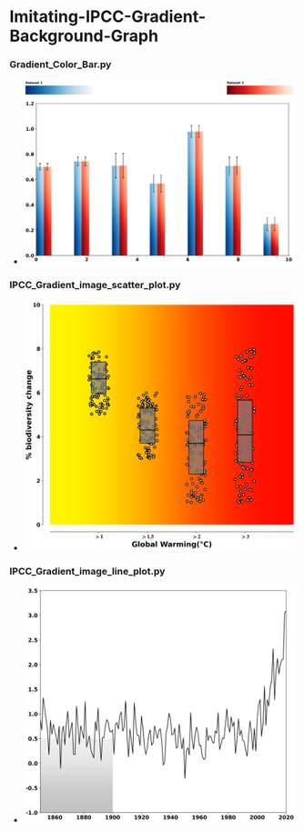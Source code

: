 # Imitating-IPCC-Gradient-Background-Graph

### Gradient_Color_Bar.py
- ![Gradient Color Bar Example](https://raw.githubusercontent.com/SQYQianYe/Imitating-IPCC-Gradient-Background-Graph/main/example/gradient_colorbar.png)

### IPCC_Gradient_image_scatter_plot.py
- ![Gradient Color Bar Example](https://raw.githubusercontent.com/SQYQianYe/Imitating-IPCC-Gradient-Background-Graph/main/example/IPCC_AR6_gradient_image_scatter_plot.png)

### IPCC_Gradient_image_line_plot.py
- ![Gradient Color Bar Example](https://raw.githubusercontent.com/SQYQianYe/Imitating-IPCC-Gradient-Background-Graph/main/example/IPCC_AR6_gradient_image_line_plot.png)
